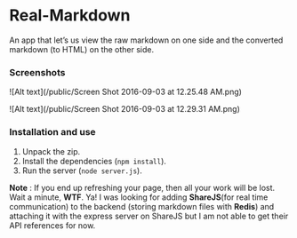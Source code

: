 # Real-Markdown
An app that let’s us view the raw markdown on one side and the converted markdown (to HTML) on the other side.

### Screenshots

![Alt text](/public/Screen Shot 2016-09-03 at 12.25.48 AM.png)


![Alt text](/public/Screen Shot 2016-09-03 at 12.29.31 AM.png)



### Installation and use

1. Unpack the zip.
2. Install the dependencies (``` npm install ```).
3. Run the server (``` node server.js ```).




**Note** : If you end up refreshing your page, then all your work will be lost. Wait a minute, **WTF**. Ya! I was looking for adding **ShareJS**(for real time communication) to the backend (storing markdown files with **Redis**) and attaching it with the express server on ShareJS but I am not able to get their API references for now.
